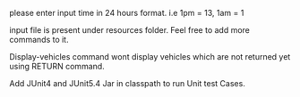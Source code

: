 please enter input time in 24 hours format. i.e 1pm = 13, 1am = 1

input file is present under resources folder. Feel free to add more commands to it.

Display-vehicles command wont display vehicles which are not returned yet using RETURN command.

Add JUnit4 and JUnit5.4 Jar in classpath to run Unit test Cases.


